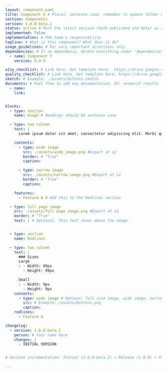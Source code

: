 ```yaml
---
layout: component-yaml
title: Component X # Plural, sentence case, remember to update folder name
section: Components
version: 1.0.0-beta.1
status: active # Mark the latest version (both published and beta) as active. Mark previous versions as "deprecated"
implemented: false
implementation: # PDA team's responsibility
tagline: # What is this component? What does it do?
usage_guidelines: # For very important directions only
dependencies: # If no dependency, delete everything under "dependencies" including "- name:" and "version:"
  - name: Component Y
    version: 9.9.9

a11y_checklist: # Link here. Get template here:  https://drive.google.com/drive/u/1/folders/0B7rSuWUVXiuLa3R5RjRCN0lBTlE
quality_checklist: # Link here. Get template here: https://drive.google.com/drive/u/1/folders/0BzkpkUHeUdjKMElFb0xDYkp1Ykk
sketch: # Example: ./assets/buttons.sketch
documents: # Feel free to add any documentation. EX: research results
  - name:
    link:


blocks:
  - type: section
    name: Usage # Headings should be sentence case

  - type: two column
    text: |
      Lorem ipsum dolor sit amet, consectetur adipiscing elit. Morbi quis tincidunt dolor. Curabitur dignissim orci facilisis erat imperdiet, vel malesuada neque rhoncus. Sed congue venenatis lectus in rutrum.

    contents:
      - type: wide image
        src: ./assets/wide_image.png #Export at x2
        border: # "True"
        caption:

      - type: narrow image
        src: ./assets/narrow image.png #Export at x2
        border: # "True"
        caption:

    features:
      - Feature A # Add this to the Redlines section

  - type: full page image
    src: ./assets/full page image.png #Export at x2
    border: # "True"
    text: | # Optional. This text shows above the image.


  - type: section
    name: Redlines

  - type: two column
    text: |
      ### Sizes
      Large
      : - Width: 99px
        - Height: 99px

      Small
      : - Width: 9px
        - Height: 9px
    contents:
      - type: wide image # Options: full size image, wide image, narrow image (to be confirmed with Parker)
        src: # Example:./assets/buttons.png
        caption:
    redlines:
      - Feature A

changelog:
  - version: 1.0.0-beta.1
    person: # Your name here
    changes: |
      - INITIAL VERSION


# Version incrementation: Initial (1.0.0-beta.1) > Release (1.0.0) > Patch (1.0.1) > Beta (2.0.0-beta.1) > Release (2.0.0)

---
```

